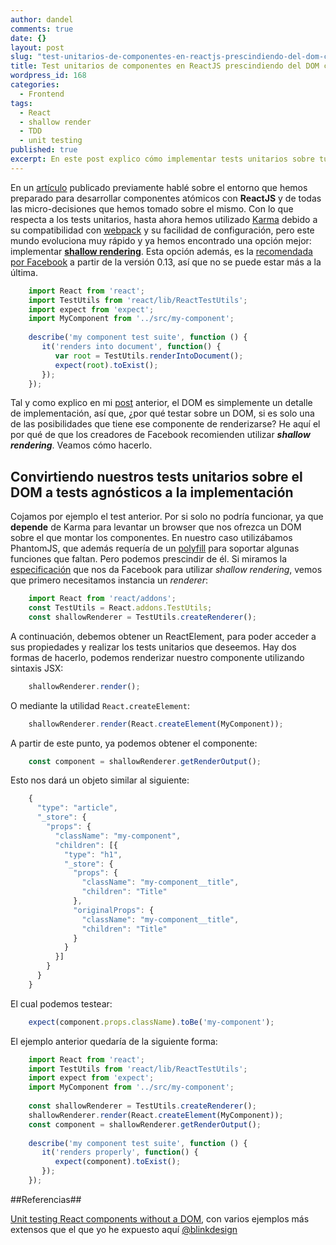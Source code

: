 ```yaml
---
author: dandel
comments: true
date: {}
layout: post
slug: "test-unitarios-de-componentes-en-reactjs-prescindiendo-del-dom-con-shallow-rendering"
title: Test unitarios de componentes en ReactJS prescindiendo del DOM con Shallow Rendering
wordpress_id: 168
categories: 
  - Frontend
tags: 
  - React
  - shallow render
  - TDD
  - unit testing
published: true
excerpt: En este post explico cómo implementar tests unitarios sobre tus componentes de UI utilizando shallow rendering.
---
```



En un [artículo](https://thecraftsmansjourney.wordpress.com/2015/06/18/configurando-un-entorno-en-webpack-para-trabajar-con-react/) publicado previamente hablé sobre el entorno que hemos preparado para desarrollar componentes atómicos con **ReactJS** y de todas las micro-decisiones que hemos tomado sobre el mismo. Con lo que respecta a los tests unitarios, hasta ahora hemos utilizado [Karma](http://karma-runner.github.io/0.12/index.html) debido a su compatibilidad con [webpack](http://webpack.github.io) y su facilidad de configuración, pero este mundo evoluciona muy rápido y ya hemos encontrado una opción mejor: implementar [**shallow rendering**](https://facebook.github.io/react/docs/test-utils.html#shallow-rendering). Esta opción además, es la [recomendada por Facebook](https://discuss.reactjs.org/t/whats-the-prefered-way-to-test-react-js-components/26/2) a partir de la versión 0.13, así que no se puede estar más a la última.

```javascript
    import React from 'react';
    import TestUtils from 'react/lib/ReactTestUtils';
    import expect from 'expect';
    import MyComponent from '../src/my-component';
    
    describe('my component test suite', function () {
       it('renders into document', function() {
          var root = TestUtils.renderIntoDocument();
          expect(root).toExist();
       });
    });
```

Tal y como explico en mi [post](https://thecraftsmansjourney.wordpress.com/2015/07/06/reactjs-agnostico-el-dom-como-un-detalle-de-implementacion/) anterior, el DOM es simplemente un detalle de implementación, así que, ¿por qué testar sobre un DOM, si es solo una de las posibilidades que tiene ese componente de renderizarse? He aquí el por qué de que los creadores de Facebook recomienden utilizar _**shallow rendering**_. Veamos cómo hacerlo.

## Convirtiendo nuestros tests unitarios sobre el DOM a tests agnósticos a la implementación

Cojamos por ejemplo el test anterior. Por si solo no podría funcionar, ya que **depende** de Karma para levantar un browser que nos ofrezca un DOM sobre el que montar los componentes. En nuestro caso utilizábamos PhantomJS, que además requería de un [polyfill](https://www.npmjs.com/package/phantomjs-polyfill) para soportar algunas funciones que faltan. Pero podemos prescindir de él. Si miramos la [especificación](https://facebook.github.io/react/docs/test-utils.html#shallow-rendering) que nos da Facebook para utilizar _shallow rendering_, vemos que primero necesitamos instancia un _renderer_:

```javascript
    import React from 'react/addons';
    const TestUtils = React.addons.TestUtils;
    const shallowRenderer = TestUtils.createRenderer();
```

A continuación, debemos obtener un ReactElement, para poder acceder a sus propiedades y realizar los tests unitarios que deseemos. Hay dos formas de hacerlo, podemos renderizar nuestro componente utilizando sintaxis JSX:

```javascript
    shallowRenderer.render();
```

O mediante la utilidad `React.createElement`:

```javascript 
    shallowRenderer.render(React.createElement(MyComponent));
```

A partir de este punto, ya podemos obtener el componente:

```javascript
    const component = shallowRenderer.getRenderOutput();
```    

Esto nos dará un objeto similar al siguiente:

```javascript
    {
      "type": "article",
      "_store": {
        "props": {
          "className": "my-component",
          "children": [{
            "type": "h1",
            "_store": {
              "props": {
                "className": "my-component__title",
                "children": "Title"
              },
              "originalProps": {
                "className": "my-component__title",
                "children": "Title"
              }
            }
          }]
        }
      }
    }
```

El cual podemos testear:

```javascript 
    expect(component.props.className).toBe('my-component');
```

El ejemplo anterior quedaría de la siguiente forma:

```javascript   
    import React from 'react';
    import TestUtils from 'react/lib/ReactTestUtils';
    import expect from 'expect';
    import MyComponent from '../src/my-component';
    
    const shallowRenderer = TestUtils.createRenderer();
    shallowRenderer.render(React.createElement(MyComponent));
    const component = shallowRenderer.getRenderOutput();
    
    describe('my component test suite', function () {
       it('renders properly', function() {
          expect(component).toExist();
       });
    });
```


##Referencias##

[Unit testing React components without a DOM](http://simonsmith.io/unit-testing-react-components-without-a-dom/), con varios ejemplos más extensos que el que yo he expuesto aquí [@blinkdesign](http://twitter.com/blinkdesign)

